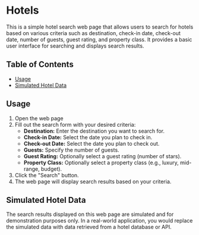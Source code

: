 # Hotels

This is a simple hotel search web page that allows users to search for hotels based on various criteria such as destination, check-in date, check-out date, number of guests, guest rating, and property class. It provides a basic user interface for searching and displays search results.

## Table of Contents

- [Usage](#usage)
- [Simulated Hotel Data](#simulated-hotel-data)
## Usage

1. Open the web page 
2. Fill out the search form with your desired criteria:
   - **Destination:** Enter the destination you want to search for.
   - **Check-in Date:** Select the date you plan to check in.
   - **Check-out Date:** Select the date you plan to check out.
   - **Guests:** Specify the number of guests.
   - **Guest Rating:** Optionally select a guest rating (number of stars).
   - **Property Class:** Optionally select a property class (e.g., luxury, mid-range, budget).
3. Click the "Search" button.
4. The web page will display search results based on your criteria.

## Simulated Hotel Data

The search results displayed on this web page are simulated and for demonstration purposes only. In a real-world application, you would replace the simulated data with data retrieved from a hotel database or API.

